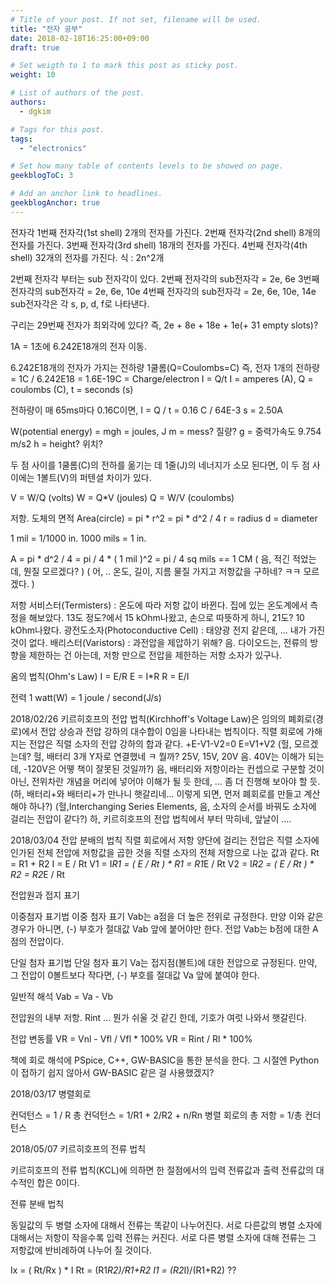```yaml
---
# Title of your post. If not set, filename will be used.
title: "전자 공부"
date: 2018-02-18T16:25:00+09:00
draft: true

# Set weigth to 1 to mark this post as sticky post.
weight: 10

# List of authors of the post.
authors:
  - dgkim

# Tags for this post.
tags:
  - "electronics"

# Set how many table of contents levels to be showed on page.
geekblogToC: 3

# Add an anchor link to headlines.
geekblogAnchor: true
---
```


전자각
1번째 전자각(1st shell) 2개의 전자를 가진다.
2번째 전자각(2nd shell) 8개의 전자를 가진다.
3번째 전자각(3rd shell) 18개의 전자를 가진다.
4번째 전자각(4th shell) 32개의 전자를 가진다.
식 : 2n^2개

2번째 전자각 부터는 sub 전자각이 있다.
2번째 전자각의 sub전자각 = 2e, 6e
3번째 전자각의 sub전자각 = 2e, 6e, 10e
4번째 전자각의 sub전자각 = 2e, 6e, 10e, 14e
sub전자각은 각 s, p, d, f로 나타낸다.

구리는 29번째 전자가 최외각에 있다?
즉, 2e + 8e + 18e + 1e(+ 31 empty slots)?

1A = 1초에 6.242E18개의 전자 이동.

6.242E18개의 전자가 가지는 전하량 1쿨롬(Q=Coulombs=C)
즉, 전자 1개의 전하량 = 1C / 6.242E18 = 1.6E-19C = Charge/electron
I = Q/t I = amperes (A), Q = coulombs (C), t = seconds (s)

전하량이 매 65ms마다 0.16C이면,
I = Q / t = 0.16 C / 64E-3 s = 2.50A

W(potential energy) = mgh = joules, J
m = mess? 질량?
g = 중력가속도 9.754 m/s2
h = height? 위치?

두 점 사이를 1쿨롬(C)의 전하를 옮기는 데 1줄(J)의 네너지가 소모 된다면, 이 두 점 사이에는 1볼트(V)의 퍼텐셜 차이가 있다.

V = W/Q (volts)
W = Q*V (joules)
Q = W/V (coulombs)

저항.
도체의 면적
Area(circle) = pi * r^2 = pi * d^2 / 4
r = radius
d = diameter

1 mil = 1/1000 in.
1000 mils = 1 in.

A = pi * d^2 / 4 = pi / 4 * ( 1 mil )^2 = pi / 4 sq mils == 1 CM
( 음, 적긴 적었는데, 뭔질 모르겠다? )
( 어, .. 온도, 길이, 지름 물질 가지고 저항값을 구하네? ㅋㅋ 모르겠다. )

저항
서비스터(Termisters) : 온도에 따라 저항 값이 바뀐다. 집에 있는 온도계에서 측정을 해보았다. 13도 정도?에서 15 kOhm나왔고, 손으로 따뜻하게 하니, 21도? 10 kOhm나왔다.
광전도소자(Photoconductive Cell) : 태양광 전지 같은데, ... 내가 가진 것이 없다.
배리스터(Varistors) : 과전압을 제압하기 위해? 음. 다이오드는, 전류의 방향을 제한하는 건 아는데, 저항 만으로 전압을 제한하는 저항 소자가 있구나.

옴의 법칙(Ohm's Law)
I = E/R
E = I*R
R = E/I

전력
1 watt(W) = 1 joule / second(J/s)

2018/02/26
키르히호프의 전압 법칙(Kirchhoff's Voltage Law)은 임의의 폐회로(경로)에서 전압 상승과 전압 강하의 대수합이 0임을 나타내는 법칙이다.
직렬 회로에 가해지는 전압은 직렬 소자의 전압 강하의 합과 같다.
+E-V1-V2=0
E=V1+V2
(헐, 모르겠는데? 헐, 배터리 3개 Y자로 연결했네 ㅋ 뭘까? 25V, 15V, 20V 음. 40V는 이해가 되는데, -120V은 어뗗 책이 잘못된 것일까?)
음, 배터리와 저항이라는 컨셉으로 구분할 것이 아닌, 전위차란 개념을 머리에 넣어야 이해가 될 듯 한데, ... 좀 더 진행해 보아야 할 듯.
(하, 배터리+와 배터리+가 만나니 햇갈리네... 이렇게 되면, 먼저 폐회로를 만들고 계산해야 하나?)
(헐,Interchanging Series Elements, 음, 소자의 순서를 바꿔도 소자에 걸리는 전압이 같다?)
하, 키르히호프의 전압 법칙에서 부터 막히네, 앞날이 ....

2018/03/04
전압 분배의 법칙
직렬 회로에서 저항 양단에 걸리는 전압은 직렬 소자에 인가된 전체 전압에 저항값을 곱한 것을 직렬 소자의 전체 저항으로 나눈 값과 같다.
Rt = R1 + R2
I = E / Rt
V1 = I*R1 = ( E / Rt ) * R1 = R1*E / Rt
V2 = I*R2 = ( E / Rt ) * R2 = R2*E / Rt

전압원과 접지 표기

이중첨자 표기법
이중 첨자 표기 Vab는 a점을 더 높은 전위로 규정한다. 만양 이와 같은 경우가 아니면, (-) 부호가 절대값 Vab 앞에 붙어야만 한다.
전압 Vab는 b점에 대한 A점의 전압이다.

단일 첨자 표기법
단일 첨자 표기 Va는 접지점(볼트)에 대한 전압으로 규정된다. 만약, 그 전압이 0볼트보다 작다면, (-) 부호를 절대값 Va 앞에 붙여야 한다.

일반적 해석
Vab = Va - Vb

전압원의 내부 저항.
Rint ...
뭔가 쉬울 것 같긴 한데, 기호가 여럿 나와서 햇갈린다.

전압 변동률
VR = Vnl - Vfl / Vfl * 100%
VR = Rint / Rl * 100%

책에 회로 해석에 PSpice, C++, GW-BASIC을 통한 분석을 한다.
그 시절엔 Python이 접하기 쉽지 않아서 GW-BASIC 같은 걸 사용했겠지?

2018/03/17
병렬회로

컨덕턴스 = 1 / R
총 컨덕턴스 = 1/R1 + 2/R2 + n/Rn
병렬 회로의 총 저항 = 1/총 컨더턴스

2018/05/07
키르히호프의 전류 법칙

키르히호프의 전류 법칙(KCL)에 의하면 한 절점에서의 입력 전류값과 출력 전류값의 대수적인 합은 0이다.

전류 분배 법칙

동일값의 두 병렬 소자에 대해서 전류는 똑같이 나누어진다.
서로 다른값의 병렬 소자에 대해서는 저항이 작을수록 입력 전류는 커진다.
서로 다른 병렬 소자에 대해 전류는 그 저항값에 반비례하여 나누어 질 것이다.

Ix = ( Rt/Rx ) * I
Rt = (R1*R2)/R1+R2
I1 = (R2*I)/(R1+R2) ??
